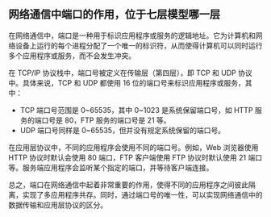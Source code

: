 ## 网络通信中端口的作用，位于七层模型哪一层

在网络通信中，端口是一种用于标识应用程序或服务的逻辑地址。它为计算机和网络设备上运行的每个进程分配了一个唯一的标识符，从而使得计算机可以同时运行多个应用程序或服务，而不会发生冲突。

在 TCP/IP 协议栈中，端口号被定义在传输层（第四层），即 TCP 和 UDP 协议中。具体来说，TCP 和 UDP 都使用 16 位的端口号来标识应用程序或服务，其中：

- TCP 端口号范围是 0~65535，其中 0~1023 是系统保留端口号，如 HTTP 服务的端口号是 80，FTP 服务的端口号是 21 等。
- UDP 端口号同样是 0~65535，但并没有规定系统保留的端口号。

在应用层协议中，不同的应用程序会使用不同的端口号。例如，Web 浏览器使用 HTTP 协议时默认会使用 80 端口，FTP 客户端使用 FTP 协议时默认使用 21 端口等。服务端应用程序会监听某个指定的端口，并等待客户端连接。

总之，端口在网络通信中起着非常重要的作用，使得不同的应用程序之间彼此隔离，实现了多应用程序共存。同时，通过端口号的唯一性，可以实现网络通信中的数据传输和应用层协议的区分。
